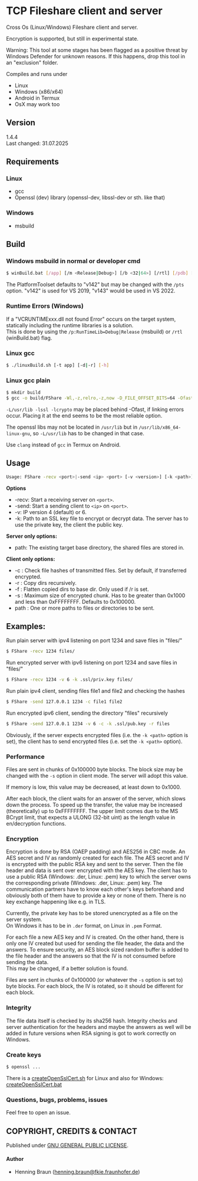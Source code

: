 # TCP Fileshare client and server
Cross Os (Linux/Windows) Fileshare client and server.  

Encryption is supported, but still in experimental state.

Warning: 
This tool at some stages has been flagged as a positive threat by Windows Defender for unknown reasons. 
If this happens, drop this tool in an "exclusion" folder.

Compiles and runs under
- Linux 
- Windows (x86/x64)  
- Android in Termux
- OsX may work too


## Version ##
1.4.4  
Last changed: 31.07.2025


## Requirements
### Linux ###
- gcc
- Openssl (dev) library (openssl-dev, libssl-dev or sth. like that)

### Windows ###
- msbuild 


## Build

### Windows msbuild in normal or developer cmd

```bash
$ winBuild.bat [/app] [/m <Release|Debug>] [/b <32|64>] [/rtl] [/pdb] [/bt <path>] [/pts <PlatformToolset>] [/h]
```

The PlatformToolset defaults to "v142" but may be changed with the `/pts` option.
"v142" is used for VS 2019, "v143" would be used in VS 2022.

### Runtime Errors (Windows)
If a "VCRUNTIMExxx.dll not found Error" occurs on the target system, statically including the runtime libraries is a solution.  
This is done by using the `/p:RunTimeLib=Debug|Release` (msbuild) or `/rtl` (winBuild.bat) flag.


### Linux gcc
```bash
$ ./linuxBuild.sh [-t app] [-d|-r] [-h]
```

### Linux gcc plain
```bash
$ mkdir build
$ gcc -o build/FShare -Wl,-z,relro,-z,now -D_FILE_OFFSET_BITS=64 -Ofast src/fshare.c src/client.c src/server.c shared/collections/*.c shared/crypto/linux/*.c shared/files/Files.c shared/files/FilesL.c shared/net/sock.c shared/net/linSock.c src/FsHeader.c -Ishared -L/usr/lib -lssl -lcrypto 
```

`-L/usr/lib -lssl -lcrypto` may be placed behind -Ofast, if linking errors occur.
Placing it at the end seems to be the most reliable option.

The openssl libs may not be located in `/usr/lib` but in `/usr/lib/x86_64-linux-gnu`, so `-L/usr/lib` has to be changed in that case.

Use `clang` instead of `gcc` in Termux on Android.


## Usage
```bash
Usage: FShare -recv <port>|-send <ip> <port> [-v <version>] [-k <path>] [-c] [-r] [-f] [-s <size>] <path> [...]
```

**Options**
- -recv: Start a receiving server on `<port>`.
- -send: Start a sending client to `<ip>` on `<port>`.
- -v: IP version 4 (default) or 6.
- -k: Path to an SSL key file to encrypt or decrypt data.
      The server has to use the private key, the client the public key.

**Server only options:**
- path: The existing target base directory, the shared files are stored in.

**Client only options:**
- -c : Check file hashes of transmitted files. 
       Set by default, if transferred encrypted.
- -r : Copy dirs recursively.
- -f : Flatten copied dirs to base dir. 
       Only used if /r is set.
- -s : Maximum size of encrypted chunk. 
       Has to be greater than 0x1000 and less than 0xFFFFFFFF.
       Defaults to 0x100000.
- path : One or more paths to files or directories to be sent.
    

## Examples:
Run plain server with ipv4 listening on port 1234 and save files in "files/"
```bash
$ FShare -recv 1234 files/
```

Run encrypted server with ipv6 listening on port 1234 and save files in "files/"
```bash
$ FShare -recv 1234 -v 6 -k .ssl/priv.key files/
```

Run plain ipv4 client, sending files file1 and file2 and checking the hashes
```bash
$ FShare -send 127.0.0.1 1234 -c file1 file2
```

Run encrypted ipv6 client, sending the directory "files" recursively
```bash
$ FShare -send 127.0.0.1 1234 -v 6 -c -k .ssl/pub.key -r files
```

Obviously, if the server expects encrypted files (i.e. the `-k <path>` option is set), 
the client has to send encrypted files (i.e. set the `-k <path>` option).


### Performance
Files are sent in chunks of 0x100000 byte blocks. 
The block size may be changed with the `-s` option in client mode.
The server will adopt this value.

If memory is low, this value may be decreased, at least down to 0x1000.

After each block, the client waits for an answer of the server, which slows down the process.
To speed up the transfer, the value may be increased (theoretically) up to 0xFFFFFFFF. 
The upper limit comes due to the MS BCrypt limit, that expects a ULONG (32-bit uint) as the length value in en/decryption functions.


### Encryption
Encryption is done by RSA (OAEP padding) and AES256 in CBC mode.
An AES secret and IV as randomly created for each file.
The AES secret and IV is encrypted with the public RSA key and sent to the server.
Then the file header and data is sent over encrypted with the AES key.
The client has to use a public RSA (Windows: .der, Linux: .pem) key to which the server owns the corresponding private (Windows: .der, Linux: .pem) key.
The communication partners have to know each other's keys beforehand and obviously both of them have to provide a key or none of them.
There is no key exchange happening like e.g. in TLS.  

Currently, the private key has to be stored unencrypted as a file on the server system.  
On Windows it has to be in `.der` format, on Linux in `.pem` Format.

For each file a new AES key and IV is created.
On the other hand, there is only one IV created but used for sending the file header, the data and the answers.
To ensure security, an AES block sized random buffer is added to the file header and the answers so that the IV is not consumed before sending the data.  
This may be changed, if a better solution is found.

Files are sent in chunks of 0x100000 (or whatever the `-s` option is set to) byte blocks. 
For each block, the IV is rotated, so it should be different for each block.


### Integrity
The file data itself is checked by its sha256 hash. 
Integrity checks and server authentication for the headers and maybe the answers as well will be added in future versions when RSA signing is got to work correctly on Windows.


### Create keys
```bash
$ openssl ...
```
There is a [createOpenSslCert.sh](scripts/createOpenSslCert.sh) for Linux and also for Windows: [createOpenSslCert.bat](https://github.com/fkie-cad/windowsScripts/blob/master/crypto/createOpensslCert.bat)


### Questions, bugs, problems, issues
Feel free to open an issue.



## COPYRIGHT, CREDITS & CONTACT ## 
Published under [GNU GENERAL PUBLIC LICENSE](LICENSE).


#### Author ####
- Henning Braun ([henning.braun@fkie.fraunhofer.de](henning.braun@fkie.fraunhofer.de)) 
